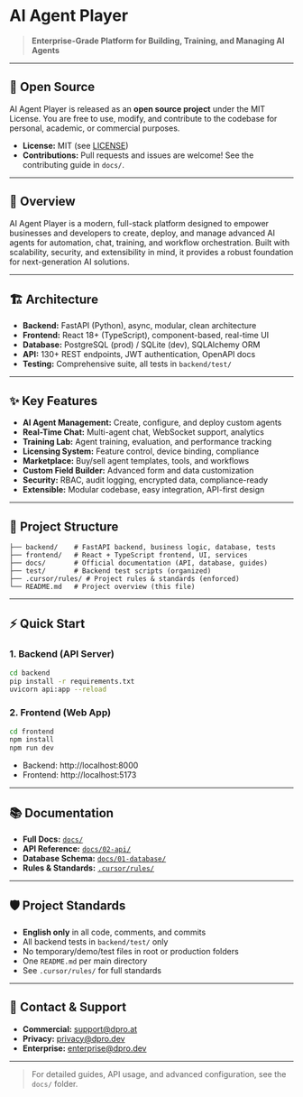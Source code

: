 # AI Agent Player

> **Enterprise-Grade Platform for Building, Training, and Managing AI Agents**

---

## 👐 Open Source
AI Agent Player is released as an **open source project** under the MIT License. You are free to use, modify, and contribute to the codebase for personal, academic, or commercial purposes.

- **License:** MIT (see [LICENSE](./LICENSE))
- **Contributions:** Pull requests and issues are welcome! See the contributing guide in `docs/`.

---

## 🚀 Overview
AI Agent Player is a modern, full-stack platform designed to empower businesses and developers to create, deploy, and manage advanced AI agents for automation, chat, training, and workflow orchestration. Built with scalability, security, and extensibility in mind, it provides a robust foundation for next-generation AI solutions.

---

## 🏗️ Architecture
- **Backend:** FastAPI (Python), async, modular, clean architecture
- **Frontend:** React 18+ (TypeScript), component-based, real-time UI
- **Database:** PostgreSQL (prod) / SQLite (dev), SQLAlchemy ORM
- **API:** 130+ REST endpoints, JWT authentication, OpenAPI docs
- **Testing:** Comprehensive suite, all tests in `backend/test/`
---

## ✨ Key Features
- **AI Agent Management:** Create, configure, and deploy custom agents
- **Real-Time Chat:** Multi-agent chat, WebSocket support, analytics
- **Training Lab:** Agent training, evaluation, and performance tracking
- **Licensing System:** Feature control, device binding, compliance
- **Marketplace:** Buy/sell agent templates, tools, and workflows
- **Custom Field Builder:** Advanced form and data customization
- **Security:** RBAC, audit logging, encrypted data, compliance-ready
- **Extensible:** Modular codebase, easy integration, API-first design

---

## 📁 Project Structure
```
├── backend/    # FastAPI backend, business logic, database, tests
├── frontend/   # React + TypeScript frontend, UI, services
├── docs/       # Official documentation (API, database, guides)
├── test/       # Backend test scripts (organized)
├── .cursor/rules/ # Project rules & standards (enforced)
└── README.md   # Project overview (this file)
```

---

## ⚡ Quick Start

### 1. Backend (API Server)
```bash
cd backend
pip install -r requirements.txt
uvicorn api:app --reload
```

### 2. Frontend (Web App)
```bash
cd frontend
npm install
npm run dev
```

- Backend: http://localhost:8000
- Frontend: http://localhost:5173

---

## 📚 Documentation
- **Full Docs:** [`docs/`](./docs/)
- **API Reference:** [`docs/02-api/`](./docs/02-api/)
- **Database Schema:** [`docs/01-database/`](./docs/01-database/)
- **Rules & Standards:** [`.cursor/rules/`](.cursor/rules/)

---

## 🛡️ Project Standards
- **English only** in all code, comments, and commits
- All backend tests in `backend/test/` only
- No temporary/demo/test files in root or production folders
- One `README.md` per main directory
- See `.cursor/rules/` for full standards

---

## 🤝 Contact & Support
- **Commercial:** [support@dpro.at](mailto:support@dpro.at)
- **Privacy:** [privacy@dpro.dev](mailto:privacy@dpro.dev)
- **Enterprise:** [enterprise@dpro.dev](mailto:enterprise@dpro.dev)

---

> For detailed guides, API usage, and advanced configuration, see the `docs/` folder. 